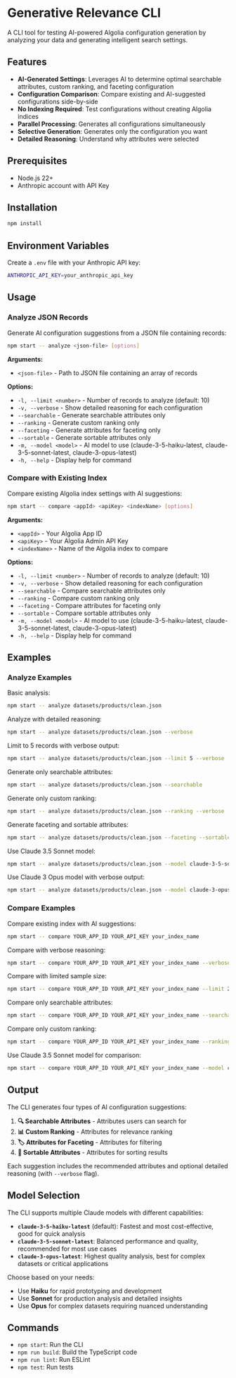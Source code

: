 # Generative Relevance CLI

A CLI tool for testing AI-powered Algolia configuration generation by analyzing your data and generating intelligent search settings.

## Features

- **AI-Generated Settings**: Leverages AI to determine optimal searchable attributes, custom ranking, and faceting configuration
- **Configuration Comparison**: Compare existing and AI-suggested configurations side-by-side
- **No Indexing Required**: Test configurations without creating Algolia indices
- **Parallel Processing**: Generates all configurations simultaneously
- **Selective Generation**: Generates only the configuration you want
- **Detailed Reasoning**: Understand why attributes were selected

## Prerequisites

- Node.js 22+
- Anthropic account with API Key

## Installation

```bash
npm install
```

## Environment Variables

Create a `.env` file with your Anthropic API key:

```bash
ANTHROPIC_API_KEY=your_anthropic_api_key
```

## Usage

### Analyze JSON Records

Generate AI configuration suggestions from a JSON file containing records:

```bash
npm start -- analyze <json-file> [options]
```

**Arguments:**
- `<json-file>` - Path to JSON file containing an array of records

**Options:**
- `-l, --limit <number>` - Number of records to analyze (default: 10)
- `-v, --verbose` - Show detailed reasoning for each configuration
- `--searchable` - Generate searchable attributes only
- `--ranking` - Generate custom ranking only
- `--faceting` - Generate attributes for faceting only
- `--sortable` - Generate sortable attributes only
- `-m, --model <model>` - AI model to use (claude-3-5-haiku-latest, claude-3-5-sonnet-latest, claude-3-opus-latest)
- `-h, --help` - Display help for command

### Compare with Existing Index

Compare existing Algolia index settings with AI suggestions:

```bash
npm start -- compare <appId> <apiKey> <indexName> [options]
```

**Arguments:**
- `<appId>` - Your Algolia App ID
- `<apiKey>` - Your Algolia Admin API Key
- `<indexName>` - Name of the Algolia index to compare

**Options:**
- `-l, --limit <number>` - Number of records to analyze (default: 10)
- `-v, --verbose` - Show detailed reasoning for each configuration
- `--searchable` - Compare searchable attributes only
- `--ranking` - Compare custom ranking only
- `--faceting` - Compare attributes for faceting only
- `--sortable` - Compare sortable attributes only
- `-m, --model <model>` - AI model to use (claude-3-5-haiku-latest, claude-3-5-sonnet-latest, claude-3-opus-latest)
- `-h, --help` - Display help for command

## Examples

### Analyze Examples

Basic analysis:
```bash
npm start -- analyze datasets/products/clean.json
```

Analyze with detailed reasoning:
```bash
npm start -- analyze datasets/products/clean.json --verbose
```

Limit to 5 records with verbose output:
```bash
npm start -- analyze datasets/products/clean.json --limit 5 --verbose
```

Generate only searchable attributes:
```bash
npm start -- analyze datasets/products/clean.json --searchable
```

Generate only custom ranking:
```bash
npm start -- analyze datasets/products/clean.json --ranking --verbose
```

Generate faceting and sortable attributes:
```bash
npm start -- analyze datasets/products/clean.json --faceting --sortable
```

Use Claude 3.5 Sonnet model:
```bash
npm start -- analyze datasets/products/clean.json --model claude-3-5-sonnet-latest
```

Use Claude 3 Opus model with verbose output:
```bash
npm start -- analyze datasets/products/clean.json --model claude-3-opus-latest --verbose
```

### Compare Examples

Compare existing index with AI suggestions:
```bash
npm start -- compare YOUR_APP_ID YOUR_API_KEY your_index_name
```

Compare with verbose reasoning:
```bash
npm start -- compare YOUR_APP_ID YOUR_API_KEY your_index_name --verbose
```

Compare with limited sample size:
```bash
npm start -- compare YOUR_APP_ID YOUR_API_KEY your_index_name --limit 20 --verbose
```

Compare only searchable attributes:
```bash
npm start -- compare YOUR_APP_ID YOUR_API_KEY your_index_name --searchable
```

Compare only custom ranking:
```bash
npm start -- compare YOUR_APP_ID YOUR_API_KEY your_index_name --ranking --verbose
```

Use Claude 3.5 Sonnet model for comparison:
```bash
npm start -- compare YOUR_APP_ID YOUR_API_KEY your_index_name --model claude-3-5-sonnet-latest
```

## Output

The CLI generates four types of AI configuration suggestions:

1. **🔍 Searchable Attributes** - Attributes users can search for
2. **📊 Custom Ranking** - Attributes for relevance ranking
3. **🏷️ Attributes for Faceting** - Attributes for filtering
4. **🔀 Sortable Attributes** - Attributes for sorting results

Each suggestion includes the recommended attributes and optional detailed reasoning (with `--verbose` flag).

## Model Selection

The CLI supports multiple Claude models with different capabilities:

- **`claude-3-5-haiku-latest`** (default): Fastest and most cost-effective, good for quick analysis
- **`claude-3-5-sonnet-latest`**: Balanced performance and quality, recommended for most use cases
- **`claude-3-opus-latest`**: Highest quality analysis, best for complex datasets or critical applications

Choose based on your needs:
- Use **Haiku** for rapid prototyping and development
- Use **Sonnet** for production analysis and detailed insights
- Use **Opus** for complex datasets requiring nuanced understanding

## Commands

- `npm start`: Run the CLI
- `npm run build`: Build the TypeScript code
- `npm run lint`: Run ESLint
- `npm test`: Run tests

